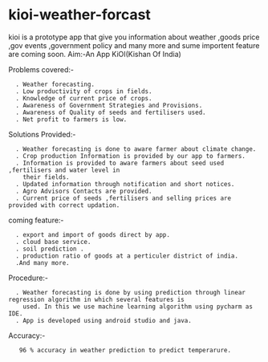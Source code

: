 # kioi-weather-forcast
kioi is a prototype app that give you information about  weather ,goods price ,gov events ,government policy and many more and sume importent feature are coming soon. 
Aim:-An App KiOI(Kishan Of India)

Problems covered:-

      . Weather forecasting.
      . Low productivity of crops in fields.
      . Knowledge of current price of crops.
      . Awareness of Government Strategies and Provisions.
      . Awareness of Quality of seeds and fertilisers used.
      . Net profit to farmers is low.
      
Solutions Provided:-

      . Weather forecasting is done to aware farmer about climate change.
      . Crop production Information is provided by our app to farmers.
      . Information is provided to aware farmers about seed used ,fertilisers and water level in
        their fields.
      . Updated information through notification and short notices.
      . Agro Advisors Contacts are provided.
      . Current price of seeds ,fertilisers and selling prices are provided with correct updation.
      
coming feature:-

      . export and import of goods direct by app.
      . cloud base service.
      . soil prediction .
      . production ratio of goods at a perticuler district of india.
      .And many more.
      
Procedure:-

      . Weather forecasting is done by using prediction through linear regression algorithm in which several features is 
        used. In this we use machine learning algorithm using pycharm as IDE.
      . App is developed using android studio and java.   
      
Accuracy:-

       96 % accuracy in weather prediction to predict temperarure.
